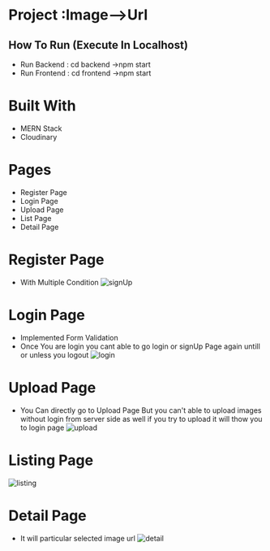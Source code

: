 
# Project :Image-->Url

## How To Run (Execute In Localhost)

* Run Backend : cd backend ->npm start
* Run Frontend : cd frontend ->npm start

# Built With
* MERN Stack
* Cloudinary

# Pages
* Register Page
* Login Page
* Upload Page
* List Page
* Detail Page

# Register Page 
* With Multiple Condition
![signUp](https://user-images.githubusercontent.com/101665005/228034033-a48b1597-3b5f-4556-9a5d-c53cb6f0cac7.png)


# Login Page
* Implemented Form Validation 
* Once You are login you cant able to go login or signUp Page again untill or unless you logout
![login](https://user-images.githubusercontent.com/101665005/228034971-ec98d22d-71b6-461d-9014-c9e9ae7efab0.png)

# Upload Page
* You Can directly go to Upload Page But you can't able to upload images without login from server side as well if you try to upload it will thow you to login page
![upload](https://user-images.githubusercontent.com/101665005/228035857-019477d6-2a17-4f62-bafb-ea41c6fdb601.png)

# Listing Page
![listing](https://user-images.githubusercontent.com/101665005/228036254-59067ba1-d90c-426e-b5ad-c5f14ac209d4.png)


# Detail Page
* It will particular selected image url
![detail](https://user-images.githubusercontent.com/101665005/228036555-1a05f632-b276-4aaf-9208-9a1584b01d9a.png)


